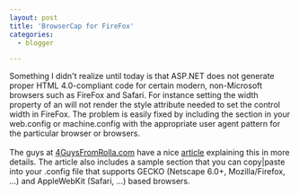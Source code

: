 ```yaml
---
layout: post
title: 'BrowserCap for FireFox'
categories:
  - blogger

---
```


Something I didn't realize until today is that ASP.NET does not generate proper HTML 4.0-compliant code for certain modern, non-Microsoft browsers such as FireFox and Safari.  For instance setting the width property of an  will not render the style attribute needed to set the control width in FireFox.  The problem is easily fixed by including the  section in your web.config or machine.config with the appropriate user agent pattern for the particular browser or browsers.<br /><br />The guys at <a href="http://www.4guysfromrolla.com/">4GuysFromRolla.com</a> have a nice <a href="http://aspnet.4guysfromrolla.com/articles/050504-1.aspx">article</a> explaining this in more details.  The article also includes a sample  section that you can copy|paste into your .config file that supports GECKO (Netscape 6.0+, Mozilla/Firefox, ...) and AppleWebKit (Safari, ...) based browsers.
